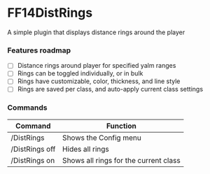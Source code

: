 # FF14DistRings
A simple plugin that displays distance rings around the player
### Features roadmap
 - [ ] Distance rings around player for specified yalm ranges
 - [ ] Rings can be toggled individually, or in bulk
 - [ ] Rings have customizable, color, thickness, and line style
 - [ ] Rings are saved per class, and auto-apply current class settings
### Commands
|Command|Function|
|-|-|
|/DistRings|Shows the Config menu|
|/DistRings off|Hides all rings|
|/DistRings on|Shows all rings for the current class|


